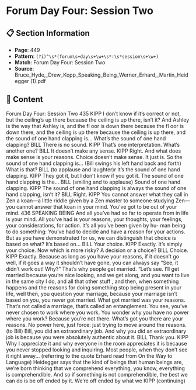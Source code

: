 # Forum Day Four: Session Two

## 📋 Section Information

- **Page**: 449
- **Pattern**: `(?i)^\s*(forum\s+day\s+\w+\s*:\s*session\s+\w+)`
- **Match**: Forum Day Four: Session Two
- **Source**: Bruce_Hyde,_Drew_Kopp_Speaking_Being_Werner_Erhard,_Martin_Heidegger (1).pdf

## 📄 Content

Forum Day Four: Session Two
435
KIPP
I don’t know if it’s correct or not, but the ceiling’s up there because the ceiling is up there, isn’t
it? And Ashley is the way that Ashley is, and the fl oor is down there because the fl oor is down
there, and the ceiling is up there because the ceiling is up there, and the sound of one hand
clapping is... What’s the sound of one hand clapping?
BILL
There is no sound.
KIPP
That’s one interpretation. What’s another one?
BILL
It doesn’t make any sense.
KIPP
Right. And what does make sense is your reasons. Choice doesn’t make sense. It just is. So the
sound of one hand clapping is...
(Bill swings his left hand back and forth)
What is that?
BILL (to applause and laughter)r
It’s the sound of one hand clapping.
KIPP
They got it, but I don’t know if you got it. The sound of one hand clapping is the...
BILL (smiling and to applause)
Sound of one hand clapping.
KIPP
The sound of one hand clapping is always the sound of one hand clapping, isn’t it?
BILL
Right.
KIPP
You cannot answer what they call in Zen a koan—a little riddle given by a Zen master to someone
studying Zen—you cannot answer that koan in your mind. You’ve got to be out of your mind.
436
SPEAKING BEING
And all you’ve had so far to operate from in life is your mind. All you’ve had is your reasons,
your thoughts, your feelings, your considerations, for action. It’s all you’ve been given by hu-
man being to do something: You’ve had to decide and have a reason for your actions. But as you
have demonstrated for us, we can distinguish that choice is based on what? It’s based on...
BILL
Your choice.
KIPP
Exactly. It’s simply your choice. Now which is more risky? A decision or a choice?
BILL
Choice.
KIPP
Exactly. Because as long as you have your reasons, if it doesn’t go well, if it goes a way it
shouldn’t have gone, you can always say “See, it didn’t work out! Why?” That’s why people get
married. “Let’s see. I’ll get married because you’re nice looking, and we get along, and you want
to live in the same city I do, and all that other stuff , and then, when something happens and
the reasons for doing something stop being present in your life, well then, you question your
marriage, because your marriage isn’t based on you, you never got married. What got married
was your reasons. That’s not called a marriage, that’s called an entanglement. You see, you’ve
never chosen to work where you work. You wonder why you have no power where you work?
Because you’re not there. What’s got you there are your reasons. No power here, just force: just
trying to move around the reasons.
(to Bill)
Bill, you did an extraordinary job. And why you did an extraordinary job is because you were
absolutely authentic about it.
BILL
Thank you.
KIPP
Why I appreciate it and why everyone in the room appreciates it is because you never stopped
looking and inquiring. Most people, when they don’t see it right away...
(referring to the quote Erhard read from On the Way to Language)
Heidegger says that the kind of beings that human beings are, we’re born thinking that we
comprehend everything, you know, everything is comprehendible. And so if something
is not comprehendible, the best we can do is be off ended by it. We’re off ended by what we
KIPP (continuing)